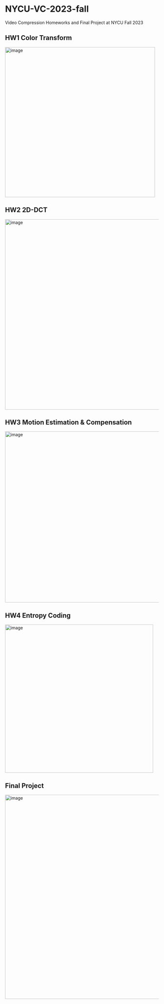 ﻿# NYCU-VC-2023-fall
Video Compression Homeworks and Final Project at NYCU Fall 2023   
## HW1 Color Transform
<img width="491" alt="image" src="https://github.com/cdfan0627/NYCU-VC-2023-fall/assets/144821204/a428d026-1342-40ca-b8cf-511555af16ad">

## HW2 2D-DCT
<img width="623" alt="image" src="https://github.com/cdfan0627/NYCU-VC-2023-fall/assets/144821204/6561230d-0570-46e9-be52-42417bfbee81">

## HW3 Motion Estimation & Compensation
<img width="560" alt="image" src="https://github.com/cdfan0627/NYCU-VC-2023-fall/assets/144821204/d369ea88-5376-4aae-accf-0abf6f95502f">

## HW4 Entropy Coding
<img width="485" alt="image" src="https://github.com/cdfan0627/NYCU-VC-2023-fall/assets/144821204/e3e76ba2-0090-41d8-8da6-281df2975ff4">

## Final Project
<img width="668" alt="image" src="https://github.com/cdfan0627/NYCU-VC-2023-fall/assets/144821204/6513ff2b-eb65-497b-9cbb-979dab37a6e9">


